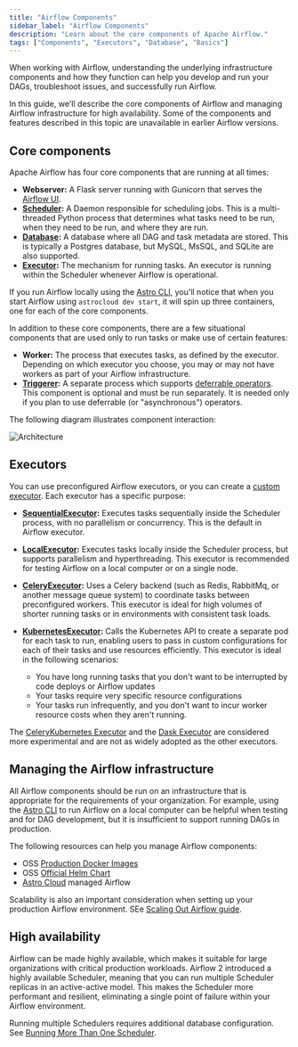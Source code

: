```yaml
---
title: "Airflow Components"
sidebar_label: "Airflow Components"
description: "Learn about the core components of Apache Airflow."
tags: ["Components", "Executors", "Database", "Basics"]
---
```


When working with Airflow, understanding the underlying infrastructure components and how they function can help you develop and run your DAGs, troubleshoot issues, and successfully run Airflow.

In this guide, we'll describe the core components of Airflow and managing Airflow infrastructure for high availability. Some of the components and features described in this topic are unavailable in earlier Airflow versions.

## Core components

Apache Airflow has four core components that are running at all times: 

- **Webserver:** A Flask server running with Gunicorn that serves the [Airflow UI](https://www.astronomer.io/guides/airflow-ui/).
- **[Scheduler](https://airflow.apache.org/docs/apache-airflow/stable/concepts/scheduler.html):** A Daemon responsible for scheduling jobs. This is a multi-threaded Python process that determines what tasks need to be run, when they need to be run, and where they are run.
- **[Database](https://airflow.apache.org/docs/apache-airflow/stable/howto/set-up-database.html):** A database where all DAG and task metadata are stored. This is typically a Postgres database, but MySQL, MsSQL, and SQLite are also supported.
- **[Executor](https://airflow.apache.org/docs/apache-airflow/stable/executor/index.html):** The mechanism for running tasks. An executor is running within the Scheduler whenever Airflow is operational.

If you run Airflow locally using the [Astro CLI](https://docs.astronomer.io/astro/install-cli), you'll notice that when you start Airflow using `astrocloud dev start`, it will spin up three containers, one for each of the core components.

In addition to these core components, there are a few situational components that are used only to run tasks or make use of certain features:

- **Worker:** The process that executes tasks, as defined by the executor. Depending on which executor you choose, you may or may not have workers as part of your Airflow infrastructure.
- **[Triggerer](https://airflow.apache.org/docs/apache-airflow/stable/concepts/deferring.html):** A separate process which supports [deferrable operators](https://www.astronomer.io/guides/deferrable-operators). This component is optional and must be run separately. It is needed only if you plan to use deferrable (or "asynchronous") operators. 

The following diagram illustrates component interaction:

![Architecture](/img/guides/airflow_component_architecture.png)

## Executors

You can use preconfigured Airflow executors, or you can create a [custom executor](https://airflow.apache.org/docs/apache-airflow/stable/executor/index.html). Each executor has a specific purpose:

- **[SequentialExecutor](https://airflow.apache.org/docs/apache-airflow/stable/executor/sequential.html):** Executes tasks sequentially inside the Scheduler process, with no parallelism or concurrency. This is the default in Airflow executor.
- **[LocalExecutor](https://airflow.apache.org/docs/apache-airflow/stable/executor/local.html):** Executes tasks locally inside the Scheduler process, but supports parallelism and hyperthreading. This executor is recommended for testing Airflow on a local computer or on a single node.
- **[CeleryExecutor](https://airflow.apache.org/docs/apache-airflow/stable/executor/celery.html):** Uses a Celery backend (such as Redis, RabbitMq, or another message queue system) to coordinate tasks between preconfigured workers. This executor is ideal for high volumes of shorter running tasks or in environments with consistent task loads.
- **[KubernetesExecutor](https://airflow.apache.org/docs/apache-airflow/stable/executor/kubernetes.html):** Calls the Kubernetes API to create a separate pod for each task to run, enabling users to pass in custom configurations for each of their tasks and use resources efficiently. This executor is ideal in the following scenarios: 

    - You have long running tasks that you don't want to be interrupted by code deploys or Airflow updates
    - Your tasks require very specific resource configurations
    - Your tasks run infrequently, and you don't want to incur worker resource costs when they aren't running.

The [CeleryKubernetes Executor](https://airflow.apache.org/docs/apache-airflow/stable/executor/celery_kubernetes.html) and the [Dask Executor](https://airflow.apache.org/docs/apache-airflow/stable/executor/dask.html) are considered more experimental and are not as widely adopted as the other executors.

## Managing the Airflow infrastructure

All Airflow components should be run on an infrastructure that is appropriate for the requirements of your organization. For example, using the [Astro CLI](https://docs.astronomer.io/astro/install-cli) to run Airflow on a local computer can be helpful when testing and for DAG development, but it is insufficient to support running DAGs in production. 

The following resources can help you manage Airflow components:

- OSS [Production Docker Images](https://airflow.apache.org/docs/apache-airflow/stable/installation/index.html#using-production-docker-images)
- OSS [Official Helm Chart](https://airflow.apache.org/docs/apache-airflow/stable/installation/index.html#using-official-airflow-helm-chart)
- [Astro Cloud](https://www.astronomer.io/product/) managed Airflow

Scalability is also an important consideration when setting up your production Airflow environment. SEe [Scaling Out Airflow guide](https://www.astronomer.io/guides/airflow-scaling-workers/).

## High availability

Airflow can be made highly available, which makes it suitable for large organizations with critical production workloads. Airflow 2 introduced a highly available Scheduler, meaning that you can run multiple Scheduler replicas in an active-active model. This makes the Scheduler more performant and resilient, eliminating a single point of failure within your Airflow environment. 

Running multiple Schedulers requires additional database configuration. See [Running More Than One Scheduler](https://airflow.apache.org/docs/apache-airflow/stable/concepts/scheduler.html#running-more-than-one-scheduler).

